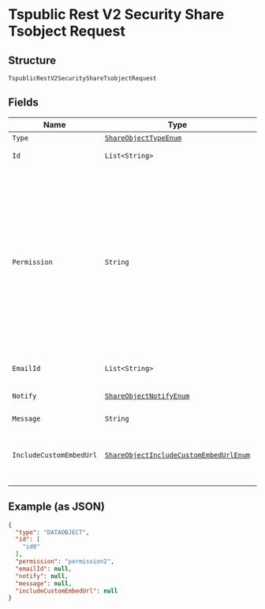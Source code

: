 
# Tspublic Rest V2 Security Share Tsobject Request

## Structure

`TspublicRestV2SecurityShareTsobjectRequest`

## Fields

| Name | Type | Tags | Description | Getter | Setter |
|  --- | --- | --- | --- | --- | --- |
| `Type` | [`ShareObjectTypeEnum`](../../doc/models/share-object-type-enum.md) | Required | Type of metadata object | ShareObjectTypeEnum getType() | setType(ShareObjectTypeEnum type) |
| `Id` | `List<String>` | Required | A JSON array of the GUIDs of the objects to be shared | List<String> getId() | setId(List<String> id) |
| `Permission` | `String` | Required | A JSON object with GUIDs of user and user group, and the type of access privilge.<br><br>You can provide READ_ONLY or MODIFY access to the objects. With READ_ONLY access, the user or user group can view the shared object, whereas MODIFY access enables users to modify the object.<br><br>To remove access to a shared object, you can set the shareMode in the permission string to NO_ACCESS. Example:<br><br>{"permissions": {"e7040a64-7ff1-4ab9-a1b0-f1acac596866": {"shareMode": "READ_ONLY"}, "f7b8f511-317c-485d-8131-26cf084ef47b": {"shareMode": "MODIFY"}, "7a9a6715-e154-431b-baaf-7b58246c13dd":{"shareMode":"NO_ACCESS"}}} | String getPermission() | setPermission(String permission) |
| `EmailId` | `List<String>` | Optional | The email addresses that should be notified when the objects are shared. | List<String> getEmailId() | setEmailId(List<String> emailId) |
| `Notify` | [`ShareObjectNotifyEnum`](../../doc/models/share-object-notify-enum.md) | Optional | When set to true, a notification is sent to the users after an object is shared.<br>**Default**: `ShareObjectNotifyEnum.ENUM_TRUE` | ShareObjectNotifyEnum getNotify() | setNotify(ShareObjectNotifyEnum notify) |
| `Message` | `String` | Optional | The message text to send in the notification email | String getMessage() | setMessage(String message) |
| `IncludeCustomEmbedUrl` | [`ShareObjectIncludeCustomEmbedUrlEnum`](../../doc/models/share-object-include-custom-embed-url-enum.md) | Optional | When set to true, ThoughtSpot sends a link with the host application context to allow users to access the shared object from their ThoughtSpot embedded instance.<br>**Default**: `ShareObjectIncludeCustomEmbedUrlEnum.ENUM_FALSE` | ShareObjectIncludeCustomEmbedUrlEnum getIncludeCustomEmbedUrl() | setIncludeCustomEmbedUrl(ShareObjectIncludeCustomEmbedUrlEnum includeCustomEmbedUrl) |

## Example (as JSON)

```json
{
  "type": "DATAOBJECT",
  "id": [
    "id0"
  ],
  "permission": "permission2",
  "emailId": null,
  "notify": null,
  "message": null,
  "includeCustomEmbedUrl": null
}
```

